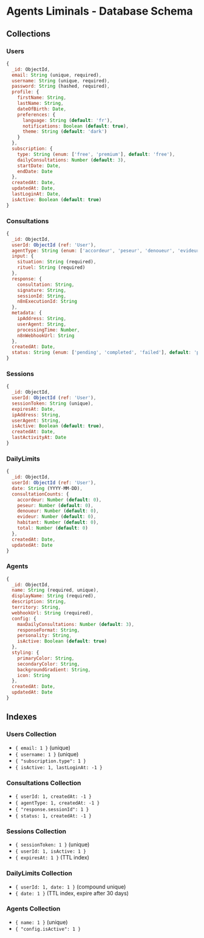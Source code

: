 # Agents Liminals - Database Schema

## Collections

### Users
```javascript
{
  _id: ObjectId,
  email: String (unique, required),
  username: String (unique, required),
  password: String (hashed, required),
  profile: {
    firstName: String,
    lastName: String,
    dateOfBirth: Date,
    preferences: {
      language: String (default: 'fr'),
      notifications: Boolean (default: true),
      theme: String (default: 'dark')
    }
  },
  subscription: {
    type: String (enum: ['free', 'premium'], default: 'free'),
    dailyConsultations: Number (default: 3),
    startDate: Date,
    endDate: Date
  },
  createdAt: Date,
  updatedAt: Date,
  lastLoginAt: Date,
  isActive: Boolean (default: true)
}
```

### Consultations
```javascript
{
  _id: ObjectId,
  userId: ObjectId (ref: 'User'),
  agentType: String (enum: ['accordeur', 'peseur', 'denoueur', 'evideur', 'habitant']),
  input: {
    situation: String (required),
    rituel: String (required)
  },
  response: {
    consultation: String,
    signature: String,
    sessionId: String,
    n8nExecutionId: String
  },
  metadata: {
    ipAddress: String,
    userAgent: String,
    processingTime: Number,
    n8nWebhookUrl: String
  },
  createdAt: Date,
  status: String (enum: ['pending', 'completed', 'failed'], default: 'pending')
}
```

### Sessions
```javascript
{
  _id: ObjectId,
  userId: ObjectId (ref: 'User'),
  sessionToken: String (unique),
  expiresAt: Date,
  ipAddress: String,
  userAgent: String,
  isActive: Boolean (default: true),
  createdAt: Date,
  lastActivityAt: Date
}
```

### DailyLimits
```javascript
{
  _id: ObjectId,
  userId: ObjectId (ref: 'User'),
  date: String (YYYY-MM-DD),
  consultationCounts: {
    accordeur: Number (default: 0),
    peseur: Number (default: 0),
    denoueur: Number (default: 0),
    evideur: Number (default: 0),
    habitant: Number (default: 0),
    total: Number (default: 0)
  },
  createdAt: Date,
  updatedAt: Date
}
```

### Agents
```javascript
{
  _id: ObjectId,
  name: String (required, unique),
  displayName: String (required),
  description: String,
  territory: String,
  webhookUrl: String (required),
  config: {
    maxDailyConsultations: Number (default: 3),
    responseFormat: String,
    personality: String,
    isActive: Boolean (default: true)
  },
  styling: {
    primaryColor: String,
    secondaryColor: String,
    backgroundGradient: String,
    icon: String
  },
  createdAt: Date,
  updatedAt: Date
}
```

## Indexes

### Users Collection
- `{ email: 1 }` (unique)
- `{ username: 1 }` (unique)
- `{ "subscription.type": 1 }`
- `{ isActive: 1, lastLoginAt: -1 }`

### Consultations Collection
- `{ userId: 1, createdAt: -1 }`
- `{ agentType: 1, createdAt: -1 }`
- `{ "response.sessionId": 1 }`
- `{ status: 1, createdAt: -1 }`

### Sessions Collection
- `{ sessionToken: 1 }` (unique)
- `{ userId: 1, isActive: 1 }`
- `{ expiresAt: 1 }` (TTL index)

### DailyLimits Collection
- `{ userId: 1, date: 1 }` (compound unique)
- `{ date: 1 }` (TTL index, expire after 30 days)

### Agents Collection
- `{ name: 1 }` (unique)
- `{ "config.isActive": 1 }`